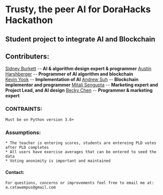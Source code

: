 # Trusty, the peer AI for DoraHacks Hackathon
## Student project to integrate AI and Blockchain
## Contributers:
[Sidney Burkett](https://github.com/sidneyriffic) -- **AI & algorithm design expert & programmer**
[Austin Harshberger](https://github.com/aharshbe) -- **Programmer of AI algorithm and blockchain**  
[Kevin Yook](https://github.com/yook00627) -- **Implementation of AI**
[Andrew Suh](https://github.com/Donnerschlag) -- **Blockchain implementor and programmer**
[Mitali Sengupta](https://github.com/MitaliSengupta) -- **Marketing expert and Project Lead, and AI design**
[Becky Chen](https://github.com/bchen528) -- **Programmer & marketing expert**

### CONTRAINTS:
    Must be on Python version 3.6+

### Assumptions:
    * The teacher is entering scores, students are entereing PLD votes after PLD completes 
    * All users have exercise averages that can be entered to seed the data
    * Voting anonimity is important and maintained

#### Contact:
    For questions, concerns or improvements feel free to email me at:
    a.catawampus@gmail.com

